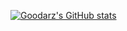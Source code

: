 [![Goodarz's GitHub stats](https://github-readme-stats.vercel.app/api?username=GoodarzMehr&theme=vue&count_private=true&show_icons=true&hide_rank=true)](https://github.com/anuraghazra/github-readme-stats)

